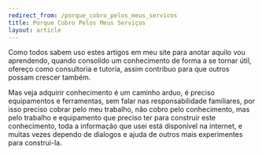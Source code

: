 ```yaml
---
redirect_from: /porque_cobro_pelos_meus_servicos
title: Porque Cobro Pelos Meus Serviços
layout: article
---
```


Como todos sabem uso estes artigos em meu site para anotar aquilo vou aprendendo, quando consolido um conhecimento de forma a se tornar útil, ofereço como consultoria e tutoria, assim contribuo para que outros possam crescer também. 

<!--more-->

Mas veja adquirir conhecimento é um caminho arduo, é preciso equipamentos e ferramentas, sem falar nas responsabilidade familiares, por isso preciso cobrar pelo meu trabalho, não cobro pelo conhecimento, mas pelo trabalho e equipamento que preciso ter para construir este conhecimento, toda a informação que usei está disponível na internet, e muitas vezes dependo de dialogos e ajuda de outros mais experimentes para construi-la. 
